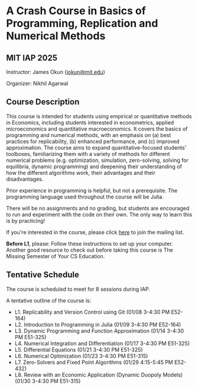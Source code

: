 # A Crash Course in Basics of Programming, Replication and Numerical Methods
## MIT IAP 2025

Instructor: James Okun (jokun@mit.edu)

Organizer: Nikhil Agarwal

## Course Description
This course is intended for students using empirical or quantitative methods in Economics, including students interested in econometrics, applied microeconomics and quantitative macroeconomics. It covers the basics of programming and numerical methods, with an emphasis on (a) best practices for replicability, (b) enhanced performance, and (c) improved approximation. The course aims to expand quantitative-focused students' toolboxes, familiarizing them with a variety of methods for different numerical problems (e.g. optimization, simulation, zero-solving, solving for equilibria, dynamic programming) and deepening their understanding of how the different algorithms work, their advantages and their disadvantages.

Prior experience in programming is helpful, but not a prerequisite. The programming language used throughout the course will be Julia.

There will be no assignments and no grading, but students are encouraged to run and experiment with the code on their own. The only way to learn this is by practicing!

If you're interested in the course, please click [here](https://groups.mit.edu/webmoira/list/iap-coding-2025) to join the mailing list.

**Before L1**, please: Follow these instructions to set up your computer. Another good resource to check out before taking this course is The Missing Semester of Your CS Education.

## Tentative Schedule
The course is scheduled to meet for 8 sessions during IAP.

A tentative outline of the course is:

- L1. Replicability and Version Control using Git (01/08 3-4:30 PM E52-164)
- L2. Introduction to Programming in Julia (01/09 3-4:30 PM E52-164)
- L3. Dynamic Programming and Function Approximation (01/14 3-4:30 PM E51-325)
- L4. Numerical Integration and Differentiation (01/17 3-4:30 PM E51-325)
- L5. Differential Equations (01/21 3-4:30 PM E51-325)
- L6. Numerical Optimization (01/23 3-4:30 PM E51-315)
- L7. Zero-Solvers and Fixed Point Algorithms (01/29 4:15-5:45 PM E52-432)
- L8. Review with an Economic Application (Dynamic Duopoly Models) (01/30 3-4:30 PM E51-315)
